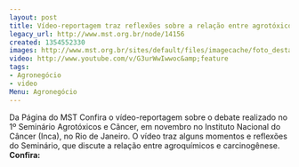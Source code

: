 ```yaml
---
layout: post
title: Vídeo-reportagem traz reflexões sobre a relação entre agrotóxicos e câncer
legacy_url: http://www.mst.org.br/node/14156
created: 1354552330
images: http://www.mst.org.br/sites/default/files/imagecache/foto_destaque/
video: http://www.youtube.com/v/G3urWwIwwoc&amp;feature
tags:
- Agronegócio
- video
Menu: Agronegócio
---
```



Da Página do MST
Confira o vídeo-reportagem sobre o debate realizado no 1º Seminário  Agrotóxicos e Câncer, em novembro no Instituto Nacional do Câncer (Inca), no Rio de Janeiro.
O vídeo traz alguns momentos e reflexões do Seminário, que discute a relação entre agroquímicos e carcinogênese.
**Confira:**
 

 
 
